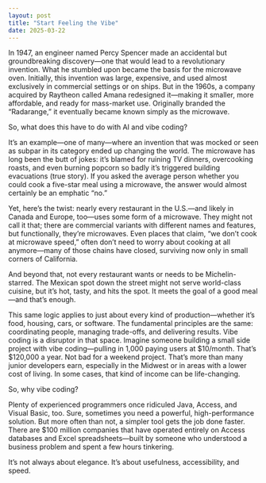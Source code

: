 ```yaml
---
layout: post
title: "Start Feeling the Vibe"
date: 2025-03-22
---
```


In 1947, an engineer named Percy Spencer made an accidental but groundbreaking discovery—one that would lead to a revolutionary invention. What he stumbled upon became the basis for the microwave oven. Initially, this invention was large, expensive, and used almost exclusively in commercial settings or on ships. But in the 1960s, a company acquired by Raytheon called Amana redesigned it—making it smaller, more affordable, and ready for mass-market use. Originally branded the “Radarange,” it eventually became known simply as the microwave.

So, what does this have to do with AI and vibe coding?

It’s an example—one of many—where an invention that was mocked or seen as subpar in its category ended up changing the world. The microwave has long been the butt of jokes: it’s blamed for ruining TV dinners, overcooking roasts, and even burning popcorn so badly it’s triggered building evacuations (true story). If you asked the average person whether you could cook a five-star meal using a microwave, the answer would almost certainly be an emphatic “no.”

Yet, here’s the twist: nearly every restaurant in the U.S.—and likely in Canada and Europe, too—uses some form of a microwave. They might not call it that; there are commercial variants with different names and features, but functionally, they’re microwaves. Even places that claim, “we don’t cook at microwave speed,” often don’t need to worry about cooking at all anymore—many of those chains have closed, surviving now only in small corners of California.

And beyond that, not every restaurant wants or needs to be Michelin-starred. The Mexican spot down the street might not serve world-class cuisine, but it’s hot, tasty, and hits the spot. It meets the goal of a good meal—and that’s enough.

This same logic applies to just about every kind of production—whether it’s food, housing, cars, or software. The fundamental principles are the same: coordinating people, managing trade-offs, and delivering results. Vibe coding is a disruptor in that space. Imagine someone building a small side project with vibe coding—pulling in 1,000 paying users at $10/month. That’s $120,000 a year. Not bad for a weekend project. That’s more than many junior developers earn, especially in the Midwest or in areas with a lower cost of living. In some cases, that kind of income can be life-changing.

So, why vibe coding?

Plenty of experienced programmers once ridiculed Java, Access, and Visual Basic, too. Sure, sometimes you need a powerful, high-performance solution. But more often than not, a simpler tool gets the job done faster. There are $100 million companies that have operated entirely on Access databases and Excel spreadsheets—built by someone who understood a business problem and spent a few hours tinkering.

It’s not always about elegance. It’s about usefulness, accessibility, and speed.